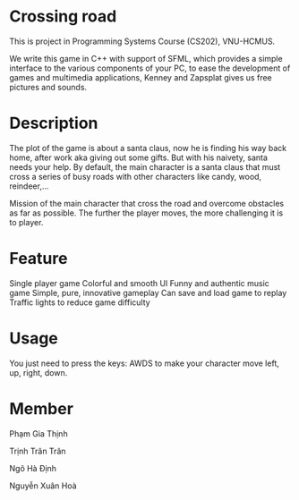 # Crossing road

This is project in Programming Systems Course (CS202), VNU-HCMUS.

We write this game in C++ with support of SFML, which provides a simple interface to the various components of your PC, to ease the development of games and multimedia applications, Kenney and Zapsplat gives us free pictures and sounds.

# Description

The plot of the game is about a santa claus, now he is finding his way back home, after work aka giving out some gifts. But with his naivety, santa needs your help. By default, the main character is a santa claus that must cross a series of busy roads with other characters like candy, wood, reindeer,...

Mission of the main character that cross the road and overcome obstacles as far as possible.
The further the player moves, the more challenging it is to player.

# Feature

Single player game
Colorful and smooth UI
Funny and authentic music game
Simple, pure, innovative gameplay
Can save and load game to replay
Traffic lights to reduce game difficulty

# Usage

You just need to press the keys: AWDS to make your character move left, up, right, down.

# Member
Phạm Gia Thịnh

Trịnh Trân Trân

Ngô Hà Định

Nguyễn Xuân Hoà
